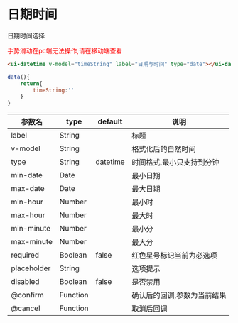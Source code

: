 # 日期时间
日期时间选择

<span style="color:red">手势滑动在pc端无法操作,请在移动端查看</span>


```html
<ui-datetime v-model="timeString" label="日期与时间" type="date"></ui-datetime>
```

```js
data(){
    return{
        timeString:''
    }
}
```

参数名      |  type    | default  |  说明
------------|----------|----------|----------
label       | String   |          |  标题
v-model     | String   |          |  格式化后的自然时间
type        | String   | datetime |  时间格式,最小只支持到分钟
min-date    | Date     |          |  最小日期
max-date    | Date     |          |  最大日期
min-hour    | Number   |          |  最小时
max-hour    | Number   |          |  最大时
min-minute  | Number   |          |  最小分
max-minute  | Number   |          |  最大分
required    | Boolean  | false    |  红色星号标记当前为必选项
placeholder | String   |          |  选项提示
disabled    | Boolean  | false    |  是否禁用
@confirm    | Function |          |  确认后的回调,参数为当前结果
@cancel     | Function |          |  取消后回调


